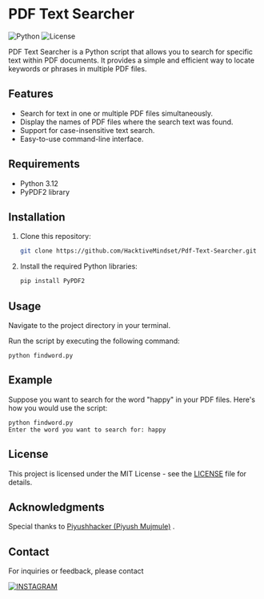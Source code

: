 # PDF Text Searcher
![Python](https://img.shields.io/badge/Python-3.12-b.svg)
![License](https://img.shields.io/badge/license-MIT-green.svg)

PDF Text Searcher is a Python script that allows you to search for specific text within PDF documents. It provides a simple and efficient way to locate keywords or phrases in multiple PDF files.

## Features

- Search for text in one or multiple PDF files simultaneously.
- Display the names of PDF files where the search text was found.
- Support for case-insensitive text search.
- Easy-to-use command-line interface.

## Requirements

- Python 3.12
- PyPDF2 library

## Installation

1. Clone this repository:

   ```bash
   git clone https://github.com/HacktiveMindset/Pdf-Text-Searcher.git
   ```
2. Install the required Python libraries:
    
   ```bash
   pip install PyPDF2
   ```
## Usage
Navigate to the project directory in your terminal.

Run the script by executing the following command:
```
python findword.py
```
## Example
Suppose you want to search for the word "happy" in your PDF files. Here's how you would use the script:

```commandline
python findword.py
Enter the word you want to search for: happy

```
## License
This project is licensed under the MIT License - see the [LICENSE](https://github.com/HacktiveMindset/Pdf-Text-Searcher/blob/main/LICENSE) file for details.


## Acknowledgments


Special thanks to [Piyushhacker (Piyush Mujmule)](https://github.com/HacktiveMindset) .

## Contact

For inquiries or feedback, please contact

[![INSTAGRAM](https://img.shields.io/badge/Instagram-E4405F?style=for-the-badge&logo=instagram&logoColor=white)](https://www.instagram.com/piyush.mujmule)

